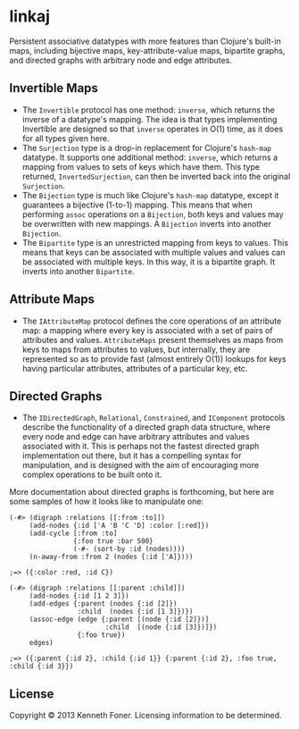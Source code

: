 
linkaj
======

Persistent associative datatypes with more features than Clojure's built-in maps, including bijective maps, key-attribute-value maps, bipartite graphs, and directed graphs with arbitrary node and edge attributes.

## Invertible Maps

* The ``Invertible`` protocol has one method: ``inverse``, which returns the inverse of a datatype's mapping. The idea is that types implementing Invertible are designed so that ``inverse`` operates in O(1) time, as it does for all types given here.
* The ``Surjection`` type is a drop-in replacement for Clojure's ``hash-map`` datatype. It supports one additional method: ``inverse``, which returns a mapping from values to sets of keys which have them. This type returned, ``InvertedSurjection``, can then be inverted back into the original ``Surjection``.
* The ``Bijection`` type is much like Clojure's ``hash-map`` datatype, except it guarantees a bijective (1-to-1) mapping. This means that when performing ``assoc`` operations on a ``Bijection``, both keys and values may be overwritten with new mappings. A ``Bijection`` inverts into another ``Bijection``.
* The ``Bipartite`` type is an unrestricted mapping from keys to values. This means that keys can be associated with multiple values and values can be associated with multiple keys. In this way, it is a bipartite graph. It inverts into another ``Bipartite``.

## Attribute Maps

* The ``IAttributeMap`` protocol defines the core operations of an attribute map: a mapping where every key is associated with a set of pairs of attributes and values. ``AttributeMaps`` present themselves as maps from keys to maps from attributes to values, but internally, they are represented so as to provide fast (almost entirely O(1)) lookups for keys having particular attributes, attributes of a particular key, etc.

## Directed Graphs

* The ``IDirectedGraph``, ``Relational``, ``Constrained``, and ``IComponent`` protocols describe the functionality of a directed graph data structure, where every node and edge can have arbitrary attributes and values associated with it. This is perhaps not the fastest directed graph implementation out there, but it has a compelling syntax for manipulation, and is designed with the aim of encouraging more complex operations to be built onto it.

More documentation about directed graphs is forthcoming, but here are some samples of how it looks like to manipulate one:

```
(-#> (digraph :relations [[:from :to]])
     (add-nodes {:id ['A 'B 'C 'D] :color [:red]})
     (add-cycle [:from :to]
                {:foo true :bar 500}
                (-#- (sort-by :id (nodes))))
     (n-away-from :from 2 (nodes {:id ['A]})))

;=> ({:color :red, :id C})
```

```
(-#> (digraph :relations [[:parent :child]])
     (add-nodes {:id [1 2 3]})
     (add-edges {:parent (nodes {:id [2]})
                 :child  (nodes {:id [1 3]})})
     (assoc-edge (edge {:parent [(node {:id [2]})]
                        :child  [(node {:id [3]})]})
                 {:foo true})
     edges)

;=> ({:parent {:id 2}, :child {:id 1}} {:parent {:id 2}, :foo true, :child {:id 3}})
```

## License

Copyright © 2013 Kenneth Foner.
Licensing information to be determined.

